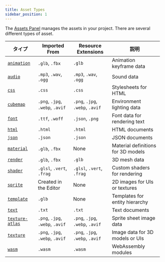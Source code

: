 ```yaml
---
title: Asset Types
sidebar_position: 1
---
```


The [Assets Panel](/user-manual/editor/assets.md) manages the assets in your project. There are several different types of asset.

| タイプ                                | Imported From                    | Resource Extensions              | 説明                             |
| ----------------------------------- | -------------------------------- | -------------------------------- | --------------------------------------- |
| [`animation`](animation.md)         | `.glb`, `.fbx`                   | `.glb`                           | Animation keyframe data                 |
| [`audio`](audio.md)                 | `.mp3`, `.wav`, `.ogg`           | `.mp3`, `.wav`, `.ogg`           | Sound data                              |
| [`css`](css.md)                     | `.css`                           | `.css`                           | Stylesheets for HTML                    |
| [`cubemap`](cubemap.md)             | `.png`, `.jpg`, `.webp`, `.avif` | `.png`, `.jpg`, `.webp`, `.avif` | Environment lighting data               |
| [`font`](font.md)                   | `.ttf`, `.woff`                  | `.json`, `.png`                  | Font data for rendering text            |
| [`html`](html.md)                   | `.html`                          | `.html`                          | HTML documents                          |
| [`json`](json.md)                   | `.json`                          | `.json`                          | JSON documents                          |
| [`material`](material.md)           | `.glb`, `.fbx`                   | None                             | Material definitions for 3D models      |
| [`render`](render.md)               | `.glb`, `.fbx`                   | `.glb`                           | 3D mesh data                            |
| [`shader`](shader.md)               | `.glsl`, `.vert`, `.frag`        | `.glsl`, `.vert`, `.frag`        | Custom shaders for rendering            |
| [`sprite`](sprite.md)               | Created in the Editor            | None                             | 2D images for UIs or textures           |
| [`template`](template.md)           | `.glb`                           | None                             | Templates for entity hierarchy          |
| [`text`](text.md)                   | `.txt`                           | `.txt`                           | Text documents                          |
| [`texture-atlas`](texture-atlas.md) | `.png`, `.jpg`, `.webp`, `.avif` | `.png`, `.jpg`, `.webp`, `.avif` | Sprite sheet image data                 |
| [`texture`](texture.md)             | `.png`, `.jpg`, `.webp`, `.avif` | `.png`, `.jpg`, `.webp`, `.avif` | Image data for 3D models or UIs         |
| [`wasm`](wasm.md)                   | `.wasm`                          | `.wasm`                          | WebAssembly modules                     |
